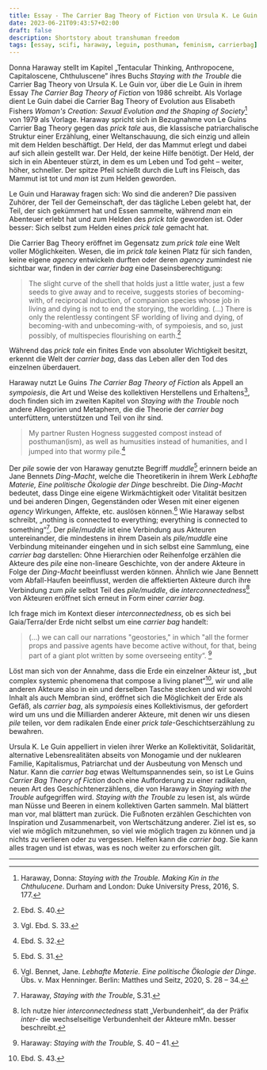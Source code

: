 ```yaml
---
title: Essay - The Carrier Bag Theory of Fiction von Ursula K. Le Guin in Donna Haraways Staying with the Trouble
date: 2023-06-21T09:43:57+02:00
draft: false
description: Shortstory about transhuman freedom
tags: [essay, scifi, haraway, leguin, posthuman, feminism, carrierbag]
---
```

Donna Haraway stellt im Kapitel „Tentacular Thinking, Anthropocene, Capitaloscene, Chthuluscene” ihres Buchs _Staying with the Trouble_ die Carrier Bag Theory von Ursula K. Le Guin vor, über die Le Guin in ihrem Essay _The Carrier Bag Theory of Fiction_ von 1986 schreibt. Als Vorlage dient Le Guin dabei die Carrier Bag Theory of Evolution aus Elisabeth Fishers  _Woman's Creation: Sexual Evolution and the Shaping of Society_[^1]  von 1979 als Vorlage.
Haraway spricht sich in Bezugnahme von Le Guins Carrier Bag Theory gegen das _prick tale_ aus, die klassische patriarchalische Struktur einer Erzählung, einer Weltanschauung, die sich einzig und allein mit dem Helden beschäftigt. Der Held, der das Mammut erlegt und dabei auf sich allein gestellt war. Der Held, der keine Hilfe benötigt. Der Held, der sich in ein Abenteuer stürzt, in dem es um Leben und Tod geht – weiter, höher, schneller. Der spitze Pfeil schießt durch die Luft ins Fleisch, das Mammut ist tot und _man_ ist zum Helden geworden.

Le Guin und Haraway fragen sich: Wo sind die anderen? Die passiven Zuhörer, der Teil der Gemeinschaft, der das tägliche Leben gelebt hat, der Teil, der sich gekümmert hat und Essen sammelte, während _man_ ein Abenteuer erlebt hat und zum Helden des _prick tale_ geworden ist. Oder besser: Sich selbst zum Helden eines _prick tale_ gemacht hat.

Die Carrier Bag Theory eröffnet im Gegensatz zum _prick tale_ eine Welt voller Möglichkeiten. Wesen, die im _prick tale_ keinen Platz für sich fanden, keine eigene _agency_ entwickeln durften oder deren _agency_ zumindest nie sichtbar war, finden in der _carrier bag_ eine Daseinsberechtigung:

>The slight curve of the shell that holds just a little water, just a few seeds to give away and to receive, suggests stories of becoming-with, of reciprocal induction, of companion species whose job in living and dying is not to end the storying, the worlding. (…) There is only the relentlessy contingent SF worlding of living and dying, of becoming-with and unbecoming-with, of sympoiesis, and so, just possibly, of multispecies flourishing on earth.[^2]

Während das _prick tale_ ein finites Ende von absoluter Wichtigkeit besitzt, erkennt die Welt der _carrier bag_, dass das Leben aller den Tod des einzelnen überdauert.

Haraway nutzt Le Guins _The Carrier Bag Theory of Fiction_ als Appell an _sympoiesis_, die Art und Weise des kollektiven Herstellens und Erhaltens[^3], doch finden sich im zweiten Kapitel von _Staying with the Trouble_ noch andere Allegorien und Metaphern, die die Theorie der _carrier bag_ unterfüttern, unterstützen und Teil von ihr sind.

> My partner Rusten Hogness suggested compost instead of posthuman(ism), as well as humusities instead of humanities, and I jumped into that wormy pile.[^4]

Der _pile_ sowie der von Haraway genutzte Begriff _muddle_[^5] erinnern beide an Jane Bennets _Ding-Macht_, welche die Theoretikerin in ihrem Werk _Lebhafte Materie, Eine politische Ökologie der Dinge_ beschreibt. Die _Ding-Macht_ bedeutet, dass Dinge eine eigene Wirkmächtigkeit oder Vitalität besitzen und bei anderen Dingen, Gegenständen oder Wesen mit einer eigenen _agency_ Wirkungen, Affekte, etc. auslösen können.[^6] Wie Haraway selbst schreibt, „nothing is connected to everything; everything is connected to something“[^7]. Der _pile_/_muddle_ ist eine Verbindung aus Akteuren untereinander, die mindestens in ihrem Dasein als _pile/muddle_ eine Verbindung miteinander eingehen und in sich selbst eine Sammlung, eine _carrier bag_ darstellen: Ohne Hierarchien oder Reihenfolge erzählen die Akteure des _pile_ eine non-lineare Geschichte, von der andere Akteure in Folge der _Ding-Macht_ beeinflusst werden können. Ähnlich wie Jane Bennett vom Abfall-Haufen beeinflusst, werden die affektierten Akteure durch ihre Verbindung zum _pile_ selbst Teil des _pile/muddle_, die _interconnectedness_[^8] von Akteuren eröffnet sich erneut in Form einer _carrier bag_.

Ich frage mich im Kontext dieser _interconnectedness_, ob es sich bei Gaia/Terra/der Erde nicht selbst um eine _carrier bag_ handelt:

> (…) we can call our narrations "geostories," in which "all the former props and passive agents have become active without, for that, being part of a giant plot written by some overseeing entity“. [^9]

Löst man sich von der Annahme, dass die Erde ein einzelner Akteur ist, „but complex systemic phenomena that compose a living planet“[^10], wir und alle anderen Akteure also in ein und derselben Tasche stecken und wir sowohl Inhalt als auch Membran sind, eröffnet sich die Möglichkeit der Erde als Gefäß, als _carrier bag_, als _sympoiesis_ eines Kollektivismus, der gefordert wird um uns und die Milliarden anderer Akteure, mit denen wir uns diesen _pile_ teilen, vor dem radikalen Ende einer _prick tale_-Geschichtserzählung zu bewahren.

Ursula K. Le Guin appelliert in vielen ihrer Werke an Kollektivität, Solidarität, alternative Lebensrealitäten abseits von Monogamie und der nuklearen Familie, Kapitalismus, Patriarchat und der Ausbeutung von Mensch und Natur. Kann die _carrier bag_ etwas Weltumspannendes sein, so ist Le Guins _Carrier Bag Theory of Fiction_ doch eine Aufforderung zu einer radikalen, neuen Art des Geschichtenerzählens, die von Haraway in _Staying with the Trouble_ aufgegriffen wird. _Staying with the Trouble_ zu lesen ist, als würde man Nüsse und Beeren in einem kollektiven Garten sammeln. Mal blättert man vor, mal blättert man zurück. Die Fußnoten erzählen Geschichten von Inspiration und Zusammenarbeit, von Wertschätzung anderer. Ziel ist es, so viel wie möglich mitzunehmen, so viel wie möglich tragen zu können und ja nichts zu verlieren oder zu vergessen. Helfen kann die _carrier bag_. Sie kann alles tragen und ist etwas, was es noch weiter zu erforschen gilt.

---
[^1]: Haraway, Donna: _Staying with the Trouble. Making Kin in the Chthulucene_. Durham and London: Duke University Press, 2016, S. 177.
[^2]: Ebd. S. 40.
[^3]: Vgl. Ebd. S. 33.
[^4]: Ebd. S. 32.
[^5]: Ebd. S. 31.
[^6]: Vgl. Bennet, Jane. _Lebhafte Materie. Eine politische Ökologie der Dinge_. Übs. v. Max Henninger. Berlin: Matthes und Seitz, 2020, S. 28 – 34.
[^7]: Haraway, _Staying with the Trouble_, S.31.
[^8]: Ich nutze hier _interconnectedness_ statt „Verbundenheit“, da der Präfix _inter-_ die wechselseitige Verbundenheit der Akteure mMn. besser beschreibt.
[^9]: Haraway: _Staying with the Trouble,_ S. 40 – 41.
[^10]: Ebd. S. 43.
